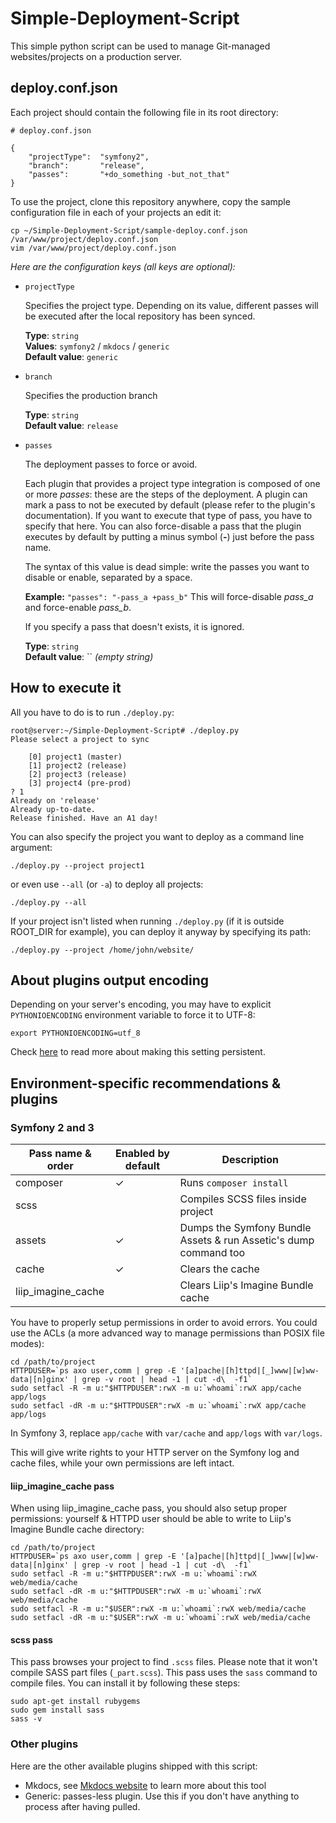 # Simple-Deployment-Script

This simple python script can be used to manage Git-managed websites/projects on a production server.

## deploy.conf.json
Each project should contain the following file in its root directory:

    # deploy.conf.json

    {
        "projectType":  "symfony2",
        "branch":       "release",
        "passes":       "+do_something -but_not_that"
    }

To use the project, clone this repository anywhere, copy the sample configuration file in each of your projects an edit it:

    cp ~/Simple-Deployment-Script/sample-deploy.conf.json /var/www/project/deploy.conf.json
    vim /var/www/project/deploy.conf.json

*Here are the configuration keys (all keys are optional):*


 - `projectType`

    Specifies the project type. Depending on its value, different passes will be executed after the local repository has been synced.

    **Type**: `string`  
    **Values**: `symfony2` / `mkdocs` / `generic`  
    **Default value**: `generic`


 - `branch`

    Specifies the production branch

    **Type**: `string`  
    **Default value**: `release`

 - `passes`

    The deployment passes to force or avoid.

    Each plugin that provides a project type integration is composed of one or more _passes_: these are the steps of
    the deployment. A plugin can mark a pass to not be executed by default (please refer to the plugin's documentation).
    If you want to execute that type of pass, you have to specify that here. You can also force-disable a pass that the
    plugin executes by default by putting a minus symbol (**-**) just before the pass name.

    The syntax of this value is dead simple: write the passes you want to disable or enable, separated by a space.

    **Example:** `"passes": "-pass_a +pass_b"` This will force-disable _pass_a_ and force-enable _pass_b_.

    If you specify a pass that doesn't exists, it is ignored.

    **Type**: `string`  
    **Default value**: `` *(empty string)*

## How to execute it
All you have to do is to run `./deploy.py`:

    root@server:~/Simple-Deployment-Script# ./deploy.py
    Please select a project to sync

        [0] project1 (master)
        [1] project2 (release)
        [2] project3 (release)
        [3] project4 (pre-prod)
    ? 1
    Already on 'release'
    Already up-to-date.
    Release finished. Have an A1 day!

You can also specify the project you want to deploy as a command line argument:

    ./deploy.py --project project1

or even use `--all` (or `-a`) to deploy all projects:

    ./deploy.py --all

If your project isn't listed when running `./deploy.py` (if it is outside ROOT_DIR for example), you can deploy it anyway
by specifying its path:

    ./deploy.py --project /home/john/website/

## About plugins output encoding
Depending on your server's encoding, you may have to explicit `PYTHONIOENCODING` environment variable to force it to UTF-8:

    export PYTHONIOENCODING=utf_8

Check [here](http://unix.stackexchange.com/a/117470) to read more about making this setting persistent.

## Environment-specific recommendations & plugins

### Symfony 2 and 3

| Pass name & order  | Enabled by default | Description                                                       |
| ------------------ | ------------------ | ----------------------------------------------------------------- |
| composer           | ✓                  | Runs `composer install`                                           |
| scss               |                    | Compiles SCSS files inside project                                |
| assets             | ✓                  | Dumps the Symfony Bundle Assets & run Assetic's dump command too  |
| cache              | ✓                  | Clears the cache                                                  |
| liip_imagine_cache |                    | Clears Liip's Imagine Bundle cache                                |

You have to properly setup permissions in order to avoid errors. You could use the ACLs (a more advanced way to manage permissions than POSIX file modes):

    cd /path/to/project
    HTTPDUSER=`ps axo user,comm | grep -E '[a]pache|[h]ttpd|[_]www|[w]ww-data|[n]ginx' | grep -v root | head -1 | cut -d\  -f1`
    sudo setfacl -R -m u:"$HTTPDUSER":rwX -m u:`whoami`:rwX app/cache app/logs
    sudo setfacl -dR -m u:"$HTTPDUSER":rwX -m u:`whoami`:rwX app/cache app/logs

In Symfony 3, replace `app/cache` with `var/cache` and `app/logs` with `var/logs`.

This will give write rights to your HTTP server on the Symfony log and cache files, while your own permissions are left intact.

#### liip_imagine_cache pass
When using liip_imagine_cache pass, you should also setup proper permissions: yourself & HTTPD user should be able to write
to Liip's Imagine Bundle cache directory:

    cd /path/to/project
    HTTPDUSER=`ps axo user,comm | grep -E '[a]pache|[h]ttpd|[_]www|[w]ww-data|[n]ginx' | grep -v root | head -1 | cut -d\  -f1`
    sudo setfacl -R -m u:"$HTTPDUSER":rwX -m u:`whoami`:rwX web/media/cache
    sudo setfacl -dR -m u:"$HTTPDUSER":rwX -m u:`whoami`:rwX web/media/cache
    sudo setfacl -R -m u:"$USER":rwX -m u:`whoami`:rwX web/media/cache
    sudo setfacl -dR -m u:"$USER":rwX -m u:`whoami`:rwX web/media/cache

#### scss pass
This pass browses your project to find `.scss` files. Please note that it won't compile SASS part files (`_part.scss`).
This pass uses the `sass` command to compile files. You can install it by following these steps:

    sudo apt-get install rubygems
    sudo gem install sass
    sass -v

### Other plugins
Here are the other available plugins shipped with this script:

- Mkdocs, see [Mkdocs website](http://www.mkdocs.org/) to learn more about this tool
- Generic: passes-less plugin. Use this if you don't have anything to process after having pulled.
